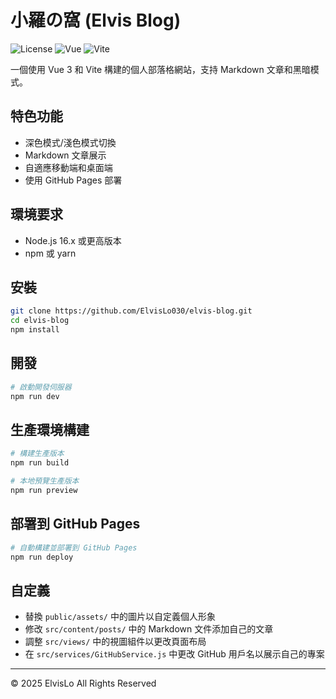 # 小羅の窩 (Elvis Blog)

![License](https://img.shields.io/badge/license-GPL3.0-blue.svg)
![Vue](https://img.shields.io/badge/Vue.js-3.5-green.svg)
![Vite](https://img.shields.io/badge/Vite-6.2-purple.svg)

一個使用 Vue 3 和 Vite 構建的個人部落格網站，支持 Markdown 文章和黑暗模式。

## 特色功能

- 深色模式/淺色模式切換
- Markdown 文章展示
- 自適應移動端和桌面端
- 使用 GitHub Pages 部署

## 環境要求

- Node.js 16.x 或更高版本
- npm 或 yarn

## 安裝

```bash
git clone https://github.com/ElvisLo030/elvis-blog.git
cd elvis-blog
npm install
```

## 開發

```bash
# 啟動開發伺服器
npm run dev
```

## 生產環境構建

```bash
# 構建生產版本
npm run build

# 本地預覽生產版本
npm run preview
```

## 部署到 GitHub Pages

```bash
# 自動構建並部署到 GitHub Pages
npm run deploy
```

## 自定義

- 替換 `public/assets/` 中的圖片以自定義個人形象
- 修改 `src/content/posts/` 中的 Markdown 文件添加自己的文章
- 調整 `src/views/` 中的視圖組件以更改頁面布局
- 在 `src/services/GitHubService.js` 中更改 GitHub 用戶名以展示自己的專案

---
© 2025 ElvisLo All Rights Reserved